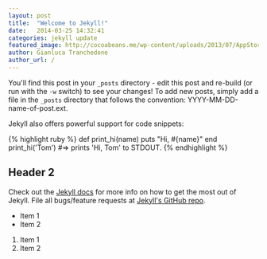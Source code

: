 ```yaml
---
layout: post
title:  "Welcome to Jekyll!"
date:   2014-03-25 14:32:41
categories: jekyll update
featured_image: http://cocoabeans.me/wp-content/uploads/2013/07/AppStoreBanner.png
author: Gianluca Tranchedone
author_url: /
---
```


You'll find this post in your `_posts` directory - edit this post and re-build (or run with the `-w` switch) to see your changes!
To add new posts, simply add a file in the `_posts` directory that follows the convention: YYYY-MM-DD-name-of-post.ext.

Jekyll also offers powerful support for code snippets:

{% highlight ruby %}
def print_hi(name)
  puts "Hi, #{name}"
end
print_hi('Tom')
#=> prints 'Hi, Tom' to STDOUT.
{% endhighlight %}

## Header 2

Check out the [Jekyll docs][jekyll] for more info on how to get the most out of Jekyll. File all bugs/feature requests at [Jekyll's GitHub repo][jekyll-gh].

* Item 1
* Item 2

1. Item 1
2. Item 2

[jekyll-gh]: https://github.com/mojombo/jekyll
[jekyll]:    http://jekyllrb.com
